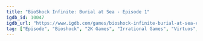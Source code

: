 ```yaml
---
title: "BioShock Infinite: Burial at Sea - Episode 1"
igdb_id: 10047
igdb_url: "https://www.igdb.com/games/bioshock-infinite-burial-at-sea-episode-1"
tag: ["Episode", "Bioshock", "2K Games", "Irrational Games", "Virtuos", "Shooter", "Single player", "First person", "Action", "Science fiction", "Historical", "Stealth"]
---
```

